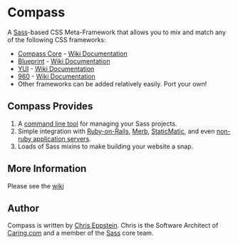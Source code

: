 # Compass
A [Sass][sass]-based CSS Meta-Framework that allows you to mix and match any of the following CSS frameworks:

- [Compass Core][compass_core_website] - [Wiki Documentation][compass_core_wiki]
- [Blueprint][blueprint_website] - [Wiki Documentation][bleuprint_wiki]
- [YUI][yui_website] - [Wiki Documentation][yui_wiki]
- [960][ninesixty_website] - [Wiki Documentation][ninesixty_wiki]
- Other frameworks can be added relatively easily. Port your own!

## Compass Provides
1. A [command line tool][command_line_wiki] for managing your Sass projects.
2. Simple integration with [Ruby-on-Rails][ruby_on_rails_wiki], [Merb][merb_wiki], [StaticMatic][static_matic_wiki], and even [non-ruby application servers][command_line_wiki].
3. Loads of Sass mixins to make building your website a snap.

## More Information
Please see the [wiki][wiki]

## Author
Compass is written by [Chris Eppstein][chris_eppstein]. Chris is the Software Architect of [Caring.com][caring.com] and a member of the [Sass][sass] core team.

[sass]: http://haml.hamptoncatlin.com/docs/rdoc/classes/Sass.html "Syntactically Awesome StyleSheets"
[compass_core_website]: http://github.com/chriseppstein/compass/tree/master/frameworks/compass
[compass_core_wiki]: http://github.com/chriseppstein/compass/wikis/compass-core-documentation
[blueprint_website]: http://blueprintcss.org/
[bleuprint_wiki]: http://github.com/chriseppstein/compass/wikis/blueprint-documentation
[yui_website]: http://developer.yahoo.com/yui/grids/
[yui_wiki]: http://github.com/chriseppstein/compass/wikis/yui-documentation
[ninesixty_website]: http://960.gs/
[ninesixty_wiki]: http://github.com/chriseppstein/compass/wikis/960gs-documentation
[command_line_wiki]: http://wiki.github.com/chriseppstein/compass/command-line-tool
[wiki]: http://github.com/chriseppstein/compass/wikis/home
[ruby_on_rails_wiki]: http://wiki.github.com/chriseppstein/compass/ruby-on-rails-integration
[merb_wiki]: http://wiki.github.com/chriseppstein/compass/merb-integration
[static_matic_wiki]: http://wiki.github.com/chriseppstein/compass/staticmatic-integration
[chris_eppstein]: http://acts-as-architect.blogspot.com
[caring.com]: http://www.caring.com/ "Senior Care Resources"
